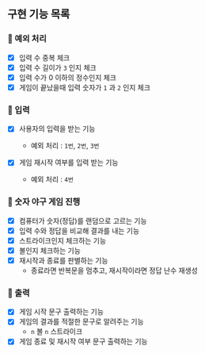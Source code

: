 ## 구현 기능 목록

### 🔗 예외 처리
- [x] 입력 수 중복 체크
- [x] 입력 수 길이가 `3` 인지 체크
- [x] 입력 수가 0 이하의 정수인지 체크
- [x] 게임이 끝났을때 입력 숫자가 `1` 과 `2` 인지 체크

### 🔗 입력
- [x] 사용자의 입력을 받는 기능
   + 예외 처리 : `1번`, `2번`, `3번`
  
- [x] 게임 재시작 여부를 입력 받는 기능
   + 예외 처리 : `4번`

### 🔗 숫자 야구 게임 진행
- [x] 컴퓨터가 숫자(정답)를 랜덤으로 고르는 기능
- [x] 입력 수와 정답을 비교해 결과를 내는 기능
- [x] 스트라이크인지 체크하는 기능
- [x] 볼인지 체크하는 기능
- [x] 재시작과 종료를 판별하는 기능
   + 종료라면 반복문을 멈추고, 재시작이라면 정답 난수 재생성

### 🔗 출력
- [x] 게임 시작 문구 출력하는 기능
- [x] 게임의 결과를 적절한 문구로 알려주는 기능
   + `n` 볼 `n` 스트라이크
- [x] 게임 종료 및 재시작 여부 문구 출력하는 기능